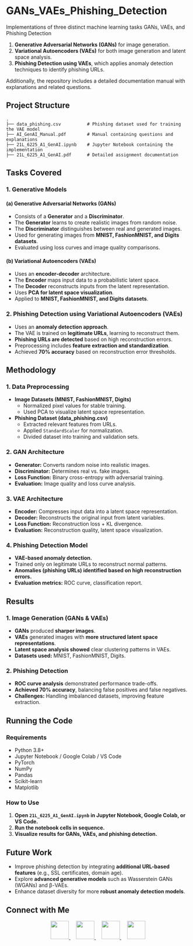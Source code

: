 # GANs_VAEs_Phishing_Detection
Implementations of three distinct machine learning tasks GANs, VAEs, and Phishing Detection
1. **Generative Adversarial Networks (GANs)** for image generation.
2. **Variational Autoencoders (VAEs)** for both image generation and latent space analysis.
3. **Phishing Detection using VAEs**, which applies anomaly detection techniques to identify phishing URLs.

Additionally, the repository includes a detailed documentation manual with explanations and related questions.

## Project Structure
```
.
├── data_phishing.csv          # Phishing dataset used for training the VAE model
├── AI_GenAI_Manual.pdf        # Manual containing questions and explanations
├── 21L_6225_A1_GenAI.ipynb    # Jupyter Notebook containing the implementation
├── 21L_6225_A1_GenAI.pdf      # Detailed assignment documentation
```

## Tasks Covered
### 1. Generative Models
#### (a) Generative Adversarial Networks (GANs)
- Consists of a **Generator** and a **Discriminator**.
- The **Generator** learns to create realistic images from random noise.
- The **Discriminator** distinguishes between real and generated images.
- Used for generating images from **MNIST, FashionMNIST, and Digits datasets**.
- Evaluated using loss curves and image quality comparisons.

#### (b) Variational Autoencoders (VAEs)
- Uses an **encoder-decoder** architecture.
- The **Encoder** maps input data to a probabilistic latent space.
- The **Decoder** reconstructs inputs from the latent representation.
- Uses **PCA for latent space visualization**.
- Applied to **MNIST, FashionMNIST, and Digits datasets**.

### 2. Phishing Detection using Variational Autoencoders (VAEs)
- Uses an **anomaly detection approach**.
- The VAE is trained on **legitimate URLs**, learning to reconstruct them.
- **Phishing URLs are detected** based on high reconstruction errors.
- Preprocessing includes **feature extraction and standardization**.
- Achieved **70% accuracy** based on reconstruction error thresholds.

## Methodology
### 1. Data Preprocessing
- **Image Datasets (MNIST, FashionMNIST, Digits)**
  - Normalized pixel values for stable training.
  - Used PCA to visualize latent space representation.
- **Phishing Dataset (data_phishing.csv)**
  - Extracted relevant features from URLs.
  - Applied `StandardScaler` for normalization.
  - Divided dataset into training and validation sets.

### 2. GAN Architecture
- **Generator:** Converts random noise into realistic images.
- **Discriminator:** Determines real vs. fake images.
- **Loss Function:** Binary cross-entropy with adversarial training.
- **Evaluation:** Image quality and loss curve analysis.

### 3. VAE Architecture
- **Encoder:** Compresses input data into a latent space representation.
- **Decoder:** Reconstructs the original input from latent variables.
- **Loss Function:** Reconstruction loss + KL divergence.
- **Evaluation:** Reconstruction quality, latent space visualization.

### 4. Phishing Detection Model
- **VAE-based anomaly detection.**
- Trained only on legitimate URLs to reconstruct normal patterns.
- **Anomalies (phishing URLs) identified based on high reconstruction errors.**
- **Evaluation metrics:** ROC curve, classification report.

## Results
### 1. Image Generation (GANs & VAEs)
- **GANs** produced **sharper images**.
- **VAEs** generated images with **more structured latent space representations**.
- **Latent space analysis showed** clear clustering patterns in VAEs.
- **Datasets used:** MNIST, FashionMNIST, Digits.

### 2. Phishing Detection
- **ROC curve analysis** demonstrated performance trade-offs.
- **Achieved 70% accuracy**, balancing false positives and false negatives.
- **Challenges:** Handling imbalanced datasets, improving feature extraction.

## Running the Code
### Requirements
- Python 3.8+
- Jupyter Notebook / Google Colab / VS Code
- PyTorch
- NumPy
- Pandas
- Scikit-learn
- Matplotlib

### How to Use
1. **Open `21L_6225_A1_GenAI.ipynb` in Jupyter Notebook, Google Colab, or VS Code.**
2. **Run the notebook cells in sequence.**
3. **Visualize results for GANs, VAEs, and phishing detection.**

## Future Work
- Improve phishing detection by integrating **additional URL-based features** (e.g., SSL certificates, domain age).
- Explore **advanced generative models** such as Wasserstein GANs (WGANs) and β-VAEs.
- Enhance dataset diversity for more **robust anomaly detection models**.

## Connect with Me
<p align="center">
    <a href="https://www.linkedin.com/in/mabdullahatif/">
        <img height="50" src="https://cdn2.iconfinder.com/data/icons/social-icon-3/512/social_style_3_in-306.png"/>
    </a>
    &nbsp;&nbsp;&nbsp;
    <a href="https://www.facebook.com/abdullahatif362/">
        <img height="50" src="https://cdn0.iconfinder.com/data/icons/social-flat-rounded-rects/512/facebook-64.png"/>
    </a>
    &nbsp;&nbsp;&nbsp;
    <a href="https://www.instagram.com/abdullah._.atif/">
        <img height="50" src="https://cdn2.iconfinder.com/data/icons/social-media-applications/64/social_media_applications_3-instagram-64.png"/>
    </a>
    &nbsp;&nbsp;&nbsp;
    <a href="https://www.twitter.com/abd_allah_atif/">
        <img height="50" src="https://cdn3.iconfinder.com/data/icons/2018-social-media-logotypes/1000/2018_social_media_popular_app_logo_twitter-64.png"/>
    </a>
</p>
